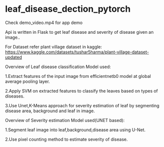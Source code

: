 # leaf_disease_dection_pytorch

Check demo_video.mp4 for app demo

Api is written in Flask to get leaf disease and severity of disease given an image..

For Dataset refer plant village dataset in kaggle:
https://www.kaggle.com/datasets/tushar5harma/plant-village-dataset-updated


Overview of Leaf disease classification Model used:

   1.Extract features of the input image from efficientnetb0 model at global average pooling layer.
   
   2.Apply SVM on extracted features to classify the leaves based on types of diseases.

   3.Use Unet,K-Means approach for severity estimation of leaf by segmenting disease area, background and leaf in image.

Overview of Severity estimation Model used(UNET based):

  1.Segment leaf image into leaf,background,disease area using U-Net.

  2.Use pixel counting method to estimate severity of disease.


